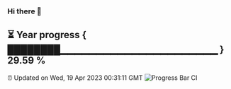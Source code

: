 ### Hi there 👋
⏳ Year progress { ████████▁▁▁▁▁▁▁▁▁▁▁▁▁▁▁▁▁▁▁▁▁▁ } 29.59 %
---
⏰ Updated on Wed, 19 Apr 2023 00:31:11 GMT
![Progress Bar CI](https://github.com/Moyi321/Moyi321/workflows/Progress%20Bar%20CI/badge.svg)

